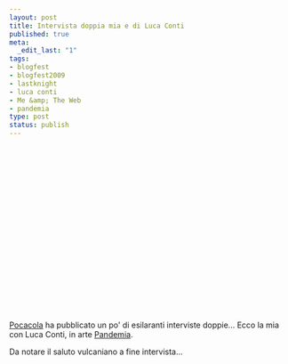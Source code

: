 ```yaml
--- 
layout: post
title: Intervista doppia mia e di Luca Conti
published: true
meta: 
  _edit_last: "1"
tags: 
- blogfest
- blogfest2009
- lastknight
- luca conti
- Me &amp; The Web
- pandemia
type: post
status: publish
---
```

<object width="400" height="300"><param name="allowfullscreen" value="true" /><param name="allowscriptaccess" value="always" /><param name="movie" value="http://vimeo.com/moogaloop.swf?clip_id=6954343&amp;server=vimeo.com&amp;show_title=1&amp;show_byline=1&amp;show_portrait=0&amp;color=&amp;fullscreen=1" /><embed src="http://vimeo.com/moogaloop.swf?clip_id=6954343&amp;server=vimeo.com&amp;show_title=1&amp;show_byline=1&amp;show_portrait=0&amp;color=&amp;fullscreen=1" type="application/x-shockwave-flash" allowfullscreen="true" allowscriptaccess="always" width="400" height="300"></embed></object>  

[Pocacola](http://www.pocacola.com/2009/10/08/intervista-doppia-andrea-beggi-fran-luca-conti-matteo-flora/) ha pubblicato un po' di esilaranti interviste doppie... Ecco la mia con Luca Conti, in arte [Pandemia](http://pandemia.info).  
  
Da notare il saluto vulcaniano a fine intervista...   
